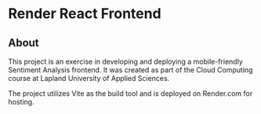 # Render React Frontend

## About

This project is an exercise in developing and deploying a mobile-friendly Sentiment Analysis frontend. It was created as part of the Cloud Computing course at Lapland University of Applied Sciences.

The project utilizes Vite as the build tool and is deployed on Render.com for hosting.

